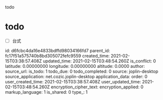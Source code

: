 todo

# todo
- [ ] 台式

id: d6fcbc4da16e4833bdffd98034166fd7
parent_id: fc17f51a575740b8bd305072fefc9559
created_time: 2021-02-15T03:38:57.408Z
updated_time: 2021-02-15T03:48:54.260Z
is_conflict: 0
latitude: 0.00000000
longitude: 0.00000000
altitude: 0.0000
author: 
source_url: 
is_todo: 1
todo_due: 0
todo_completed: 0
source: joplin-desktop
source_application: net.cozic.joplin-desktop
application_data: 
order: 0
user_created_time: 2021-02-15T03:38:57.408Z
user_updated_time: 2021-02-15T03:48:54.260Z
encryption_cipher_text: 
encryption_applied: 0
markup_language: 1
is_shared: 0
type_: 1